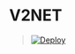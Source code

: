# V2NET

> [![Deploy](https://www.herokucdn.com/deploy/button.png)](https://dashboard.heroku.com/new?template=https://github.com/womade/V2NET)